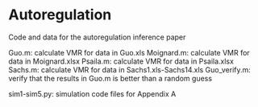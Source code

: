 # Autoregulation
Code and data for the autoregulation inference paper

Guo.m: calculate VMR for data in Guo.xls
Moignard.m: calculate VMR for data in Moignard.xlsx
Psaila.m: calculate VMR for data in Psaila.xlsx
Sachs.m: calculate VMR for data in Sachs1.xls-Sachs14.xls
Guo_verify.m: verify that the results in Guo.m is better than a random guess

sim1-sim5.py: simulation code files for Appendix A
